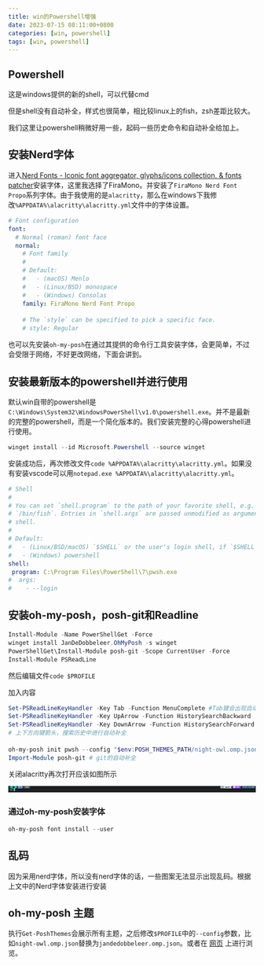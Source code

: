 ```yaml
---
title: win的Powershell增强
date: 2023-07-15 08:11:00+0800
categories: [win, powershell]
tags: [win, powershell]     
---
```


## Powershell

这是windows提供的新的shell，可以代替cmd

但是shell没有自动补全，样式也很简单，相比较linux上的fish，zsh差距比较大。

我们这里让powershell稍微好用一些，起码一些历史命令和自动补全给加上。

## 安装Nerd字体

进入[Nerd Fonts - Iconic font aggregator, glyphs/icons collection, & fonts patcher](https://link.juejin.cn/?target=https%3A%2F%2Fwww.nerdfonts.com%2Ffont-downloads)安装字体，这里我选择了FiraMono。并安装了`FiraMono Nerd Font Propo`系列字体。由于我使用的是`alacritty`，那么在windows下我修改`%APPDATA%\alacritty\alacritty.yml`文件中的字体设置。

```yaml
# Font configuration
font:
  # Normal (roman) font face
  normal:
    # Font family
    #
    # Default:
    #   - (macOS) Menlo
    #   - (Linux/BSD) monospace
    #   - (Windows) Consolas
    family: FiraMono Nerd Font Propo

    # The `style` can be specified to pick a specific face.
    # style: Regular
```

也可以先安装`oh-my-posh`在通过其提供的命令行工具安装字体，会更简单，不过会受限于网络，不好更改网络，下面会讲到。

## 安装最新版本的powershell并进行使用

默认win自带的powershell是`C:\Windows\System32\WindowsPowerShell\v1.0\powershell.exe`。并不是最新的完整的powershell，而是一个简化版本的。我们安装完整的心得powershell进行使用。

```powershell
winget install --id Microsoft.Powershell --source winget
```

安装成功后，再次修改文件`code %APPDATA%\alacritty\alacritty.yml`。如果没有安装vscode可以用`notepad.exe %APPDATA%\alacritty\alacritty.yml`。

```yaml
# Shell
#
# You can set `shell.program` to the path of your favorite shell, e.g.
# `/bin/fish`. Entries in `shell.args` are passed unmodified as arguments to the
# shell.
#
# Default:
#   - (Linux/BSD/macOS) `$SHELL` or the user's login shell, if `$SHELL` is unset
#   - (Windows) powershell
shell:
 program: C:\Program Files\PowerShell\7\pwsh.exe
#  args:
#    - --login
```

## 安装oh-my-posh，posh-git和Readline

```powershell
Install-Module -Name PowerShellGet -Force
winget install JanDeDobbeleer.OhMyPosh -s winget
PowerShellGet\Install-Module posh-git -Scope CurrentUser -Force
Install-Module PSReadLine

```

然后编辑文件`code $PROFILE`

加入内容

```powershell
Set-PSReadLineKeyHandler -Key Tab -Function MenuComplete #Tab键会出现自动补全菜单
Set-PSReadlineKeyHandler -Key UpArrow -Function HistorySearchBackward
Set-PSReadlineKeyHandler -Key DownArrow -Function HistorySearchForward
# 上下方向键箭头，搜索历史中进行自动补全

oh-my-posh init pwsh --config "$env:POSH_THEMES_PATH/night-owl.omp.json" | Invoke-Expression
Import-Module posh-git # git的自动补全
```

关闭alacritty再次打开应该如图所示

![image-20230715074521166](/assets/image/2023-07-15-windowsPowerShell增强/image-20230715074521166.png)

### 通过oh-my-posh安装字体

```powershell
oh-my-posh font install --user
```



## 乱码

因为采用nerd字体，所以没有nerd字体的话，一些图案无法显示出现乱码。根据上文中的Nerd字体安装进行安装

## oh-my-posh 主题

执行`Get-PoshThemes`会展示所有主题，之后修改`$PROFILE`中的`--config`参数，比如`night-owl.omp.json`替换为`jandedobbeleer.omp.json`。或者在 [网页](https://ohmyposh.dev/docs/themes) 上进行浏览。